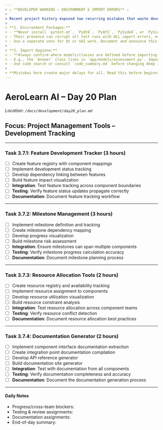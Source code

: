 ```yaml
---
> ⚠️ **DEVELOPER WARNING – ENVIRONMENT & IMPORT ERRORS** ⚠️  
>
> Recent project history exposed two recurring mistakes that waste developer time and break tests/envs:
>
> **1. Environment Packages:**  
> - **Never install `pytest-qt`, `PyQt6`, `PyQt5`, `PySide6`, or `PySide2` in the project venv unless specifically developing/testing a Qt UI feature.**
> - Their presence can corrupt all test runs with DLL import errors, even if you aren't writing GUI code.
> - Use a separate venv for Qt or GUI work. Document and announce this before merging.
>
> **2. Import Hygiene:**  
> - **Always confirm where models/classes are defined before importing.**
> - E.g., the `Answer` class lives in `app/models/assessment.py`. Importing it from anywhere else causes project-breaking ImportErrors.
> - Use code search or consult `code_summary.md` before changing deep imports.
>
> **Mistakes here create major delays for all. Read this before beginning Day 17–31 work.**
---
```


# AeroLearn AI – Day 20 Plan
*Location: `/docs/development/day20_plan.md`*

## Focus: Project Management Tools – Development Tracking

---

### Task 3.7.1: Feature Development Tracker (3 hours)
- [ ] Create feature registry with component mappings
- [ ] Implement development status tracking
- [ ] Develop dependency linking between features
- [ ] Build feature impact visualization
- [ ] **Integration**: Test feature tracking across component boundaries
- [ ] **Testing**: Verify feature status updates propagate correctly
- [ ] **Documentation**: Document feature tracking workflow

---

### Task 3.7.2: Milestone Management (3 hours)
- [ ] Implement milestone definition and tracking
- [ ] Create milestone dependency mapping
- [ ] Develop progress visualization
- [ ] Build milestone risk assessment
- [ ] **Integration**: Ensure milestones can span multiple components
- [ ] **Testing**: Verify milestone progress calculation accuracy
- [ ] **Documentation**: Document milestone planning process

---

### Task 3.7.3: Resource Allocation Tools (2 hours)
- [ ] Create resource registry and availability tracking
- [ ] Implement resource assignment to components
- [ ] Develop resource utilization visualization
- [ ] Build resource constraint analysis
- [ ] **Integration**: Test resource allocation across component teams
- [ ] **Testing**: Verify resource conflict detection
- [ ] **Documentation**: Document resource allocation best practices

---

### Task 3.7.4: Documentation Generator (2 hours)
- [ ] Implement component interface documentation extraction
- [ ] Create integration point documentation compilation
- [ ] Develop API reference generator
- [ ] Build documentation site generator
- [ ] **Integration**: Test with documentation from all components
- [ ] **Testing**: Verify documentation completeness and accuracy
- [ ] **Documentation**: Document the documentation generation process

---

#### Daily Notes
- Progress/cross-team blockers:
- Testing & review assignments:
- Documentation assignments:
- End-of-day summary:
